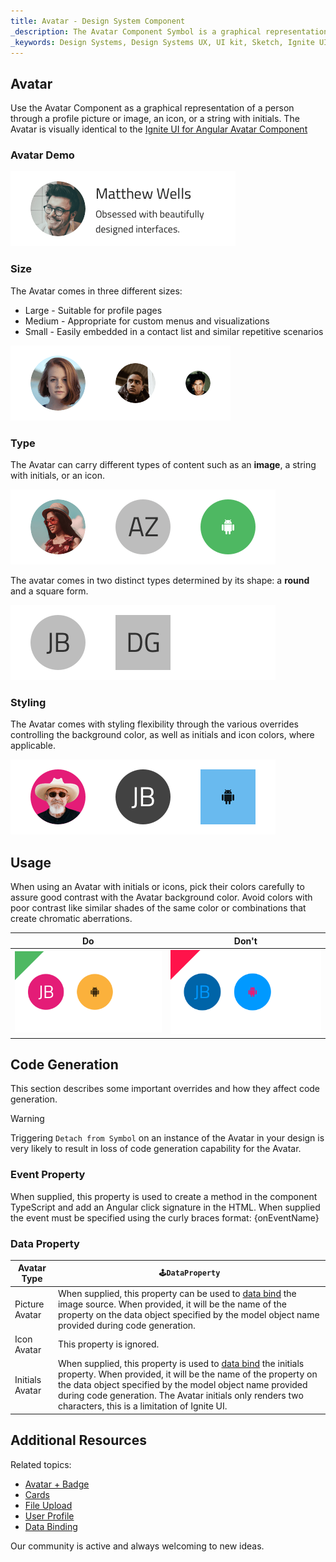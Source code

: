 ```yaml
---
title: Avatar - Design System Component
_description: The Avatar Component Symbol is a graphical representation of personal information. 
_keywords: Design Systems, Design Systems UX, UI kit, Sketch, Ignite UI for Angular, Sketch to Angular, Sketch to Angular, Angular, Angular Design System, Export code from Sketch, Design Kits for Angular, Sketch HTML, Sketch to HTML, Sketch UI kits
---
```


## Avatar

Use the Avatar Component as a graphical representation of a person through a profile picture or image, an icon, or a string with initials. The Avatar is visually identical to the [Ignite UI for Angular Avatar Component](https://www.infragistics.com/products/ignite-ui-angular/angular/components/avatar.html)

### Avatar Demo

<img class="responsive-img" src="../images/avatar_demo.png" srcset="../images/avatar_demo@2x.png 2x" />

### Size

The Avatar comes in three different sizes:

- Large - Suitable for profile pages
- Medium - Appropriate for custom menus and visualizations
- Small - Easily embedded in a contact list and similar repetitive scenarios

<img class="responsive-img" src="../images/avatar_sizes.png" srcset="../images/avatar_sizes@2x.png 2x" />

### Type

The Avatar can carry different types of content such as an **image**, a string with initials, or an icon.

<img class="responsive-img" src="../images/avatar_content.png" srcset="../images/avatar_content@2x.png 2x" />

The avatar comes in two distinct types determined by its shape: a **round** and a square form.

<img class="responsive-img" src="../images/avatar_type.png" srcset="../images/avatar_type@2x.png 2x" />

### Styling

The Avatar comes with styling flexibility through the various overrides controlling the background color, as well as initials and icon colors, where applicable.

<img class="responsive-img" src="../images/avatar_styling.png" srcset="../images/avatar_styling@2x.png 2x" />

## Usage

When using an Avatar with initials or icons, pick their colors carefully to assure good contrast with the Avatar background color. Avoid colors with poor contrast like similar shades of the same color or combinations that create chromatic aberrations.

| Do                                                                             | Don't                                                                              |
| ------------------------------------------------------------------------------ | ---------------------------------------------------------------------------------- |
| <img class="responsive-img" src="../images/avatar_do1.png" srcset="../images/avatar_do1@2x.png 2x" /> | <img class="responsive-img" src="../images/avatar_dont1.png" srcset="../images/avatar_dont1@2x.png 2x" /> |

## Code Generation

This section describes some important overrides and how they affect code generation.

> [!WARNING]
> Triggering `Detach from Symbol` on an instance of the Avatar in your design is very likely to result in loss of code generation capability for the Avatar.

### Event Property

When supplied, this property is used to create a method in the component TypeScript and add an Angular click signature in the HTML. When supplied the event must be specified using the curly braces format: {onEventName}

### Data Property

| Avatar Type     | `🕹️DataProperty`                                                                                                                                                                                                                                                                                         |
| --------------- | -------------------------------------------------------------------------------------------------------------------------------------------------------------------------------------------------------------------------------------------------------------------------------------------------------- |
| Picture Avatar  | When supplied, this property can be used to [data bind](../codegen/data-binding.md) the image source. When provided, it will be the name of the property on the data object specified by the model object name provided during code generation.                                                                                     |
| Icon Avatar     | This property is ignored.                                                                                                                                                                                                                                                                                |
| Initials Avatar | When supplied, this property is used to [data bind](../codegen/data-binding.md) the initials property. When provided, it will be the name of the property on the data object specified by the model object name provided during code generation. The Avatar initials only renders two characters, this is a limitation of Ignite UI. |

## Additional Resources

Related topics:

- [Avatar + Badge](../patterns/avatar-badge.md)
- [Cards](cards.md)
- [File Upload](../patterns/file-upload.md)
- [User Profile](../patterns/user-profile.md)
- [Data Binding](../codegen/data-binding.md)
  <div class="divider--half"></div>

Our community is active and always welcoming to new ideas.


